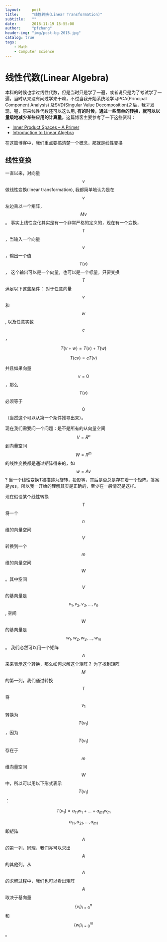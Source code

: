```yaml
---
layout:     post
title:      "线性转换(Linear Transformation)"
subtitle:   ""
date:       2018-11-19 15:55:00
author:     "pfzhang"
header-img: "img/post-bg-2015.jpg"
catalog: true
tags:
    - Math
    - Computer Science
---
```


<script type="text/javascript" src="http://cdn.mathjax.org/mathjax/latest/MathJax.js?config=default"></script>



# 线性代数(Linear Algebra)
本科的时候也学过线性代数，但是当时只是学了一遍，或者说只是为了考试学了一遍，当时从来没有问过学来干嘛，不过当我开始系统地学习PCA(Principal Component Analysis)
及SVD(Singular Value Decomposition)之后，我才发现，喔，原来线性代数还可以这么用, **有的时候，通过一些简单的转换，就可以以量级地减少某些应用的计算量**。这篇博客主要参考了一下这些资料：
- [Inner Product Spaces – A Primer](https://jeremykun.com/2011/07/25/inner-product-spaces-a-primer/)
- [Introduction to Linear Algebra](http://math.mit.edu/~gs/linearalgebra/)

在这篇博客中，我们重点要搞清楚一个概念，那就是线性变换

## 线性变换
一直以来，对向量 $$v$$ 做线性变换(linear transformation), 我都简单地认为是在 $$v$$ 左边乘以一个矩阵，$$Mv$$。
事实上线性变化其实是有一个非常严格的定义的，现在有一个变换，$$T$$，当输入一个向量$$v$$，输出一个值$$T(v)$$，
这个输出可以是一个向量，也可以是一个标量。只要变换$$T$$满足以下这些条件：
对于任意向量 $$v$$ 和$$w$$, 以及任意实数$$c$$，

$$T(v+w) = T(v) + T(w)$$

$$T(cv)=cT(v)$$

并且如果向量$$v=0$$，那么$$T(v)$$ 必须等于$$0$$（当然这个可以从第一个条件推导出来）。

现在我们需要问一个问题：是不是所有的从向量空间 $$V=R^n$$ 到向量空间 $$W=R^m$$ 的线性变换都是通过矩阵得来的，如$$w=Av$$? 当一个线性变换T被描述为旋转，投影等，其后是否总是存在着一个矩阵。答案是yes，所以我一开始的理解其实是正确的，至少在一般情况是这样。

现在假设某个线性转换$$T$$将一个$$n$$维的向量空间$$V$$转换到一个$$m$$维的向量空间$$W$$。其中空间$$V$$的基向量是$$v_1, v_2, v_3, ..., v_n$$, 空间$$W$$的基向量是$$w_1, w_2, w_3,..., w_m$$。 我们必然可以用一个矩阵$$A$$来来表示这个转换，那么如何求解这个矩阵？ 为了找到矩阵$$M$$的第一列，我们通过转换$$T$$ 将$$v_1$$转换为$$T(v_1)$$，因为$$T(v_1)$$ 存在于$$m$$维向量空间$$W$$中，所以可以用以下形式表示$$T(v_1)$$：

$$T(v_1)=a_{11}w_{1} + ... + a_{m1}w_{m}$$ 

$$a_{11}, a_{21}, ...,a_{m1}$$ 即矩阵$$A$$的第一列，同理，我们亦可以求出$$A$$的其他列。从$$A$$的求解过程中，我们也可以看出矩阵$$A$$取决于基向量$$\{v_i\}_{i=0}^n$$和$$\{w_{i}\}_{i=0}^{m}$$。

 








